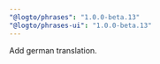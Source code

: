 ```yaml
---
"@logto/phrases": "1.0.0-beta.13"
"@logto/phrases-ui": "1.0.0-beta.13"
---
```


Add german translation.
